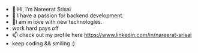 - 👋 Hi, I’m Nareerat Srisai
- 👀 I have a passion for backend development. 
- 🌱I am in love with new technologies.
- work hard pays off
- 📫 check out my profile here https://www.linkedin.com/in/nareerat-srisai 
- keep coding && smiling :)


<!---
nareerat2530/nareerat2530 is a ✨ special ✨ repository because its `README.md` (this file) appears on your GitHub profile.
You can click the Preview link to take a look at your changes.
--->
